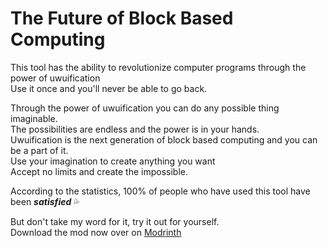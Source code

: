 # The Future of Block Based Computing
This tool has the ability to revolutionize computer programs through the power of uwuification\
Use it once and you'll never be able to go back.

Through the power of uwuification you can do any possible thing imaginable.\
The possibilities are endless and the power is in your hands.\
Uwuification is the next generation of block based computing and you can be a part of it.\
Use your imagination to create anything you want\
Accept no limits and create the impossible.

According to the statistics, 100% of people who have used this tool have been **_satisfied_** 💦

But don't take my word for it, try it out for yourself.\
Download the mod now over on [Modrinth](https://modrinth.com/mod/uwuifier)